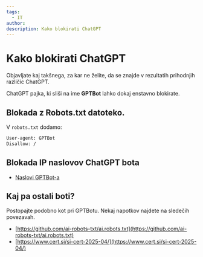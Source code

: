 ```yaml
---
tags:
  - IT
author: 
description: Kako blokirati ChatGPT
---
```


# Kako blokirati ChatGPT

Objavljate kaj takšnega, za kar ne želite, da se znajde v rezultatih prihodnjih različic ChatGPT. 

ChatGPT pajka, ki sliši na ime **GPTBot** lahko dokaj enstavno blokirate.

## Blokada z Robots.txt datoteko.

V `robots.txt` dodamo: 

``` txt
User-agent: GPTBot 
Disallow: /
```

## Blokada IP naslovov ChatGPT bota

- [Naslovi GPTBot-a](https://openai.com/gptbot-ranges.txt)

## Kaj pa ostali boti?

Postopajte podobno kot pri GPTBotu. Nekaj napotkov najdete na sledečih povezavah.

- [https://github.com/ai-robots-txt/ai.robots.txt](https://github.com/ai-robots-txt/ai.robots.txt)
- [https://www.cert.si/si-cert-2025-04/](https://www.cert.si/si-cert-2025-04/)